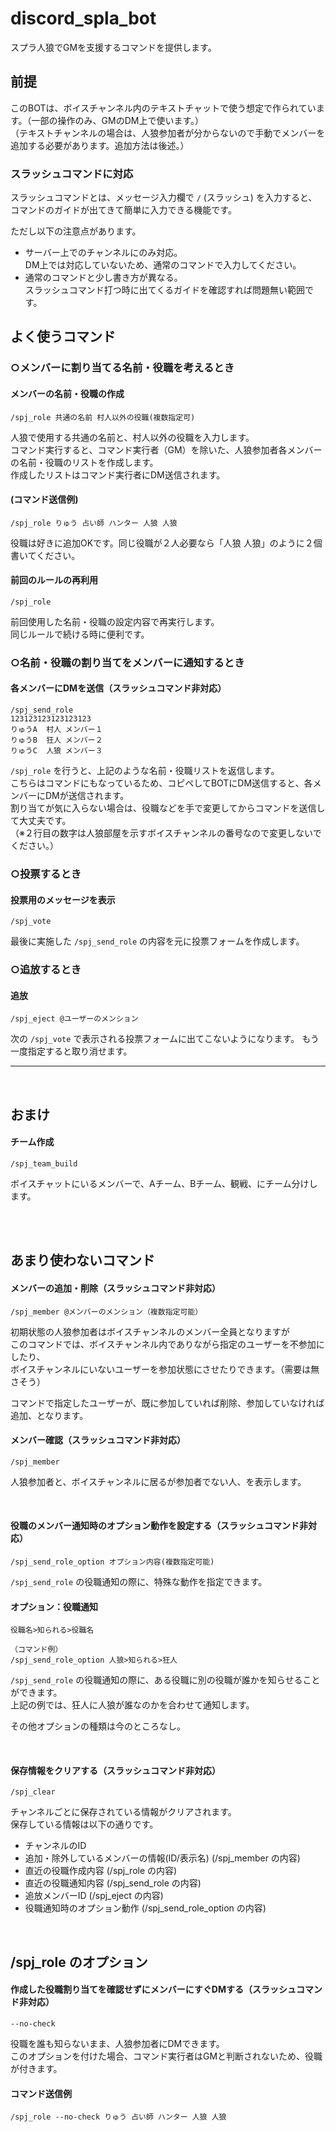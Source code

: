 # discord_spla_bot

スプラ人狼でGMを支援するコマンドを提供します。

## 前提
このBOTは、ボイスチャンネル内のテキストチャットで使う想定で作られています。（一部の操作のみ、GMのDM上で使います。）  
（テキストチャンネルの場合は、人狼参加者が分からないので手動でメンバーを追加する必要があります。追加方法は後述。）  

### スラッシュコマンドに対応
スラッシュコマンドとは、メッセージ入力欄で ```/``` (スラッシュ) を入力すると、コマンドのガイドが出てきて簡単に入力できる機能です。  
  
ただし以下の注意点があります。  
* サーバー上でのチャンネルにのみ対応。  
DM上では対応していないため、通常のコマンドで入力してください。  
* 通常のコマンドと少し書き方が異なる。  
スラッシュコマンド打つ時に出てくるガイドを確認すれば問題無い範囲です。  


## よく使うコマンド

### ○メンバーに割り当てる名前・役職を考えるとき
#### メンバーの名前・役職の作成  
    /spj_role 共通の名前 村人以外の役職(複数指定可)
人狼で使用する共通の名前と、村人以外の役職を入力します。  
コマンド実行すると、コマンド実行者（GM）を除いた、人狼参加者各メンバーの名前・役職のリストを作成します。  
作成したリストはコマンド実行者にDM送信されます。  

#### (コマンド送信例)  
    /spj_role りゅう 占い師 ハンター 人狼 人狼
役職は好きに追加OKです。同じ役職が２人必要なら「人狼 人狼」のように２個書いてください。

#### 前回のルールの再利用
    /spj_role
前回使用した名前・役職の設定内容で再実行します。  
同じルールで続ける時に便利です。

### ○名前・役職の割り当てをメンバーに通知するとき

#### 各メンバーにDMを送信（スラッシュコマンド非対応）
    /spj_send_role  
    123123123123123123
    りゅうA  村人 メンバー１  
    りゅうB  狂人 メンバー２ 
    りゅうC  人狼 メンバー３
`/spj_role` を行うと、上記のような名前・役職リストを返信します。  
こちらはコマンドにもなっているため、コピペしてBOTにDM送信すると、各メンバーにDMが送信されます。  
割り当てが気に入らない場合は、役職などを手で変更してからコマンドを送信して大丈夫です。  
（※２行目の数字は人狼部屋を示すボイスチャンネルの番号なので変更しないでください。）  

### ○投票するとき

#### 投票用のメッセージを表示  
    /spj_vote
最後に実施した `/spj_send_role` の内容を元に投票フォームを作成します。

### ○追放するとき

#### 追放
    /spj_eject @ユーザーのメンション
次の `/spj_vote` で表示される投票フォームに出てこないようになります。
もう一度指定すると取り消せます。

---

<br/>

## おまけ

#### チーム作成
    /spj_team_build
ボイスチャットにいるメンバーで、Aチーム、Bチーム、観戦、にチーム分けします。

<br/>
<br/>

## あまり使わないコマンド

#### メンバーの追加・削除（スラッシュコマンド非対応）
    /spj_member @メンバーのメンション（複数指定可能）
初期状態の人狼参加者はボイスチャンネルのメンバー全員となりますが  
このコマンドでは、ボイスチャンネル内でありながら指定のユーザーを不参加にしたり、  
ボイスチャンネルにいないユーザーを参加状態にさせたりできます。（需要は無さそう）  
  
コマンドで指定したユーザーが、既に参加していれば削除、参加していなければ追加、となります。

#### メンバー確認（スラッシュコマンド非対応）
    /spj_member
人狼参加者と、ボイスチャンネルに居るが参加者でない人、を表示します。

<br/>

#### 役職のメンバー通知時のオプション動作を設定する（スラッシュコマンド非対応）
    /spj_send_role_option オプション内容(複数指定可能)
`/spj_send_role` の役職通知の際に、特殊な動作を指定できます。

#### オプション：役職通知  
    役職名>知られる>役職名

    （コマンド例）
    /spj_send_role_option 人狼>知られる>狂人
`/spj_send_role` の役職通知の際に、ある役職に別の役職が誰かを知らせることができます。  
上記の例では、狂人に人狼が誰なのかを合わせて通知します。  

その他オプションの種類は今のところなし。  

<br/>

#### 保存情報をクリアする（スラッシュコマンド非対応）
    /spj_clear   
チャンネルごとに保存されている情報がクリアされます。   
保存している情報は以下の通りです。 
* チャンネルのID
* 追加・除外しているメンバーの情報(ID/表示名) (/spj_member の内容)
* 直近の役職作成内容 (/spj_role の内容)
* 直近の役職通知内容 (/spj_send_role の内容)
* 追放メンバーID (/spj_eject の内容)
* 役職通知時のオプション動作 (/spj_send_role_option の内容)

<br/>

## **/spj_role のオプション**
#### 作成した役職割り当てを確認せずにメンバーにすぐDMする（スラッシュコマンド非対応）
    --no-check
役職を誰も知らないまま、人狼参加者にDMできます。  
このオプションを付けた場合、コマンド実行者はGMと判断されないため、役職が付きます。

#### コマンド送信例  
    /spj_role --no-check りゅう 占い師 ハンター 人狼 人狼

<br/>